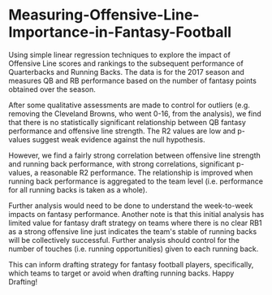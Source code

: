 # Measuring-Offensive-Line-Importance-in-Fantasy-Football

Using simple linear regression techniques to explore the impact of Offensive Line scores and rankings to the subsequent performance of Quarterbacks and Running Backs. The data is for the 2017 season and measures QB and RB performance based on the number of fantasy points obtained over the season. 

After some qualitative assessments are made to control for outliers (e.g. removing the Cleveland Browns, who went 0-16, from the analysis), we find that there is no statistically significant relationship between QB fantasy performance and offensive line strength. The R2 values are low and p-values suggest weak evidence against the null hypothesis.

However, we find a fairly strong correlation between offensive line strength and running back performance, with strong correlations, significant p-values, a reasonable R2 performance. The relationship is improved when running back performance is aggregated to the team level (i.e. performance for all running backs is taken as a whole).

Further analysis would need to be done to understand the week-to-week impacts on fantasy performance. Another note is that this initial analysis has limited value for fantasy draft strategy on teams where there is no clear RB1 as a strong offensive line just indicates the team's stable of running backs will be collectively successful. Further analysis should control for the number of touches (i.e. running opportunities) given to each running back. 

This can inform drafting strategy for fantasy football players, specifically, which teams to target or avoid when drafting running backs. Happy Drafting!
